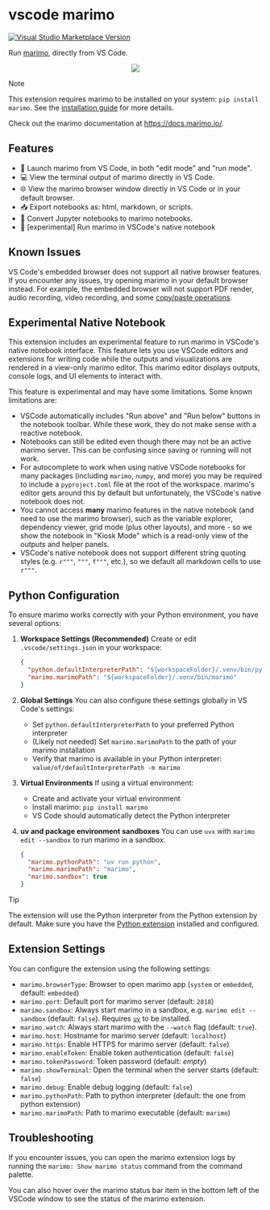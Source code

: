# vscode marimo

<a href="https://marketplace.visualstudio.com/items?itemName=marimo-team.vscode-marimo" target="__blank">
  <img src="https://img.shields.io/visual-studio-marketplace/v/marimo-team.vscode-marimo.svg?color=eee&amp;label=VS%20Code%20Marketplace&logo=visual-studio-code" alt="Visual Studio Marketplace Version" />
</a>

Run [marimo](https://github.com/marimo-team/marimo), directly from VS Code.

<p align="center">
  <img src="https://raw.githubusercontent.com/marimo-team/vscode-marimo/main/images/screenshot.png">
</p>

> [!NOTE]
> This extension requires marimo to be installed on your system: `pip install marimo`.
> See the [installation guide](https://docs.marimo.io/getting_started/index.html) for more details.

Check out the marimo documentation at <https://docs.marimo.io/>.

## Features

- 🚀 Launch marimo from VS Code, in both "edit mode" and "run mode".
- 💻 View the terminal output of marimo directly in VS Code.
- 🌐 View the marimo browser window directly in VS Code or in your default browser.
- 📥 Export notebooks as: html, markdown, or scripts.
- 📓 Convert Jupyter notebooks to marimo notebooks.
- 🧪 [experimental] Run marimo in VSCode's native notebook

## Known Issues

VS Code's embedded browser does not support all native browser features. If you encounter any issues, try opening marimo in your default browser instead.
For example, the embedded browser will not support PDF render, audio recording, video recording, and some [copy/paste operations](https://github.com/microsoft/vscode/issues/115935).

## Experimental Native Notebook

This extension includes an experimental feature to run marimo in VSCode's native notebook interface. This feature lets you use VSCode editors and extensions for writing code while the outputs and visualizations are rendered in a view-only marimo editor. This marimo editor displays outputs, console logs, and UI elements to interact with.

This feature is experimental and may have some limitations. Some known limitations are:

- VSCode automatically includes "Run above" and "Run below" buttons in the notebook toolbar. While these work, they do not make sense with a reactive notebook.
- Notebooks can still be edited even though there may not be an active marimo server. This can be confusing since saving or running will not work.
- For autocomplete to work when using native VSCode notebooks for many packages (including `marimo`, `numpy`, and more) you may be required to include a `pyproject.toml` file at the root of the workspace. marimo's editor gets around this by default but unfortunately, the VSCode's native notebook does not.
- You cannot access **many** marimo features in the native notebook (and need to use the marimo browser), such as the variable explorer, dependency viewer, grid mode (plus other layouts), and more - so we show the notebook in "Kiosk Mode" which is a read-only view of the outputs and helper panels.
- VSCode's native notebook does not support different string quoting styles (e.g. `r"""`, `"""`, `f"""`, etc.), so we default all markdown cells to use `r"""`.

## Python Configuration

To ensure marimo works correctly with your Python environment, you have several options:

1. **Workspace Settings (Recommended)**
   Create or edit `.vscode/settings.json` in your workspace:

   ```json
   {
     "python.defaultInterpreterPath": "${workspaceFolder}/.venv/bin/python",
     "marimo.marimoPath": "${workspaceFolder}/.venv/bin/marimo"
   }
   ```

2. **Global Settings**
   You can also configure these settings globally in VS Code's settings:

   - Set `python.defaultInterpreterPath` to your preferred Python interpreter
   - (Likely not needed) Set `marimo.marimoPath` to the path of your marimo installation
   - Verify that marimo is available in your Python interpreter: `value/of/defaultInterpreterPath -m marimo`

3. **Virtual Environments**
   If using a virtual environment:
   - Create and activate your virtual environment
   - Install marimo: `pip install marimo`
   - VS Code should automatically detect the Python interpreter

4. **uv and package environment sandboxes**
   You can use `uvx` with `marimo edit --sandbox` to run marimo in a sandbox.

   ```json
   {
     "marimo.pythonPath": "uv run python",
     "marimo.marimoPath": "marimo",
     "marimo.sandbox": true
   }
   ```

> [!TIP]
> The extension will use the Python interpreter from the Python extension by default. Make sure you have the [Python extension](https://marketplace.visualstudio.com/items?itemName=ms-python.python) installed and configured.

## Extension Settings

You can configure the extension using the following settings:

- `marimo.browserType`: Browser to open marimo app (`system` or `embedded`, default: `embedded`)
- `marimo.port`: Default port for marimo server (default: `2818`)
- `marimo.sandbox`: Always start marimo in a sandbox, e.g. `marimo edit --sandbox` (default: `false`). Requires [`uv`](https://docs.astral.sh/uv/) to be installed.
- `marimo.watch`: Always start marimo with the `--watch` flag (default: `true`).
- `marimo.host`: Hostname for marimo server (default: `localhost`)
- `marimo.https`: Enable HTTPS for marimo server (default: `false`)
- `marimo.enableToken`: Enable token authentication (default: `false`)
- `marimo.tokenPassword`: Token password (default: _empty_)
- `marimo.showTerminal`: Open the terminal when the server starts (default: `false`)
- `marimo.debug`: Enable debug logging (default: `false`)
- `marimo.pythonPath`: Path to python interpreter (default: the one from python extension)
- `marimo.marimoPath`: Path to marimo executable (default: `marimo`)

## Troubleshooting

If you encounter issues, you can open the marimo extension logs by running the `marimo: Show marimo status` command from the command palette.

You can also hover over the marimo status bar item in the bottom left of the VSCode window to see the status of the marimo extension.
